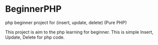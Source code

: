 # BeginnerPHP
php beginner project for (insert, update, delete) (Pure PHP)

This project is aim to the php learning for beginner. This is simple Insert, Update, Delete for php code. 

